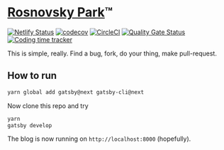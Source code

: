 # [Rosnovsky Park](https://rosnovsky.us)™

[![Netlify Status](https://api.netlify.com/api/v1/badges/43748f50-6cc7-4e65-9356-048408536938/deploy-status)](https://app.netlify.com/sites/rosnovsky/deploys) [![codecov](https://codecov.io/gh/rosnovsky/rosnovskyus/branch/master/graph/badge.svg)](https://codecov.io/gh/rosnovsky/rosnovskyus) [![CircleCI](https://circleci.com/gh/rosnovsky/rosnovskyus.svg?style=svg)](https://circleci.com/gh/rosnovsky/rosnovskyus) [![Quality Gate Status](https://sonarcloud.io/api/project_badges/measure?project=rosnovsky_rosnovskyus&metric=alert_status)](https://sonarcloud.io/dashboard?id=rosnovsky_rosnovskyus) [![Coding time tracker](https://wakatime.com/badge/github/rosnovsky/rosnovskyus.svg)](https://wakatime.com/badge/github/rosnovsky/rosnovskyus)



This is simple, really. Find a bug, fork, do your thing, make pull-request.

## How to run

```bash
yarn global add gatsby@next gatsby-cli@next
```

Now clone this repo and try

```bash
yarn
gatsby develop
```

The blog is now running on `http://localhost:8000` (hopefully).

